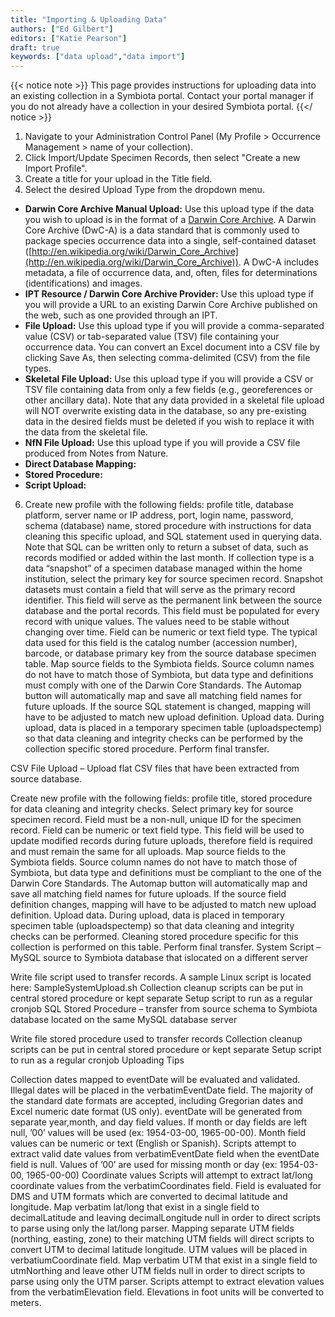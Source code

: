 ```yaml
---
title: "Importing & Uploading Data"
authors: ["Ed Gilbert"]
editors: ["Katie Pearson"]
draft: true
keywords: ["data upload","data import"]
---
```


{{< notice note >}}
  This page provides instructions for uploading data into an existing collection in a Symbiota portal. Contact your portal manager if you do not already have a collection in your desired Symbiota portal.
{{</ notice >}}

1. Navigate to your Administration Control Panel (My Profile > Occurrence Management > name of your collection).
2. Click Import/Update Specimen Records, then select "Create a new Import Profile".
3. Create a title for your upload in the Title field.
4. Select the desired Upload Type from the dropdown menu.
  * **Darwin Core Archive Manual Upload:** Use this upload type if the data you wish to upload is in the format of a [Darwin Core Archive](https://dwc.tdwg.org/text/). A Darwin Core Archive (DwC-A) is a data standard that is commonly used to package species occurrence data into a single, self-contained dataset ([http://en.wikipedia.org/wiki/Darwin_Core_Archive](http://en.wikipedia.org/wiki/Darwin_Core_Archive)). A DwC-A includes metadata, a file of occurrence data, and, often, files for determinations (identifications) and images.
  * **IPT Resource / Darwin Core Archive Provider:** Use this upload type if you will provide a URL to an existing Darwin Core Archive published on the web, such as one provided through an IPT.
  * **File Upload:** Use this upload type if you will provide a comma-separated value (CSV) or tab-separated value (TSV) file containing your occurrence data. You can convert an Excel document into a CSV file by clicking Save As, then selecting comma-delimited (CSV) from the file types.
  * **Skeletal File Upload:** Use this upload type if you will provide a CSV or TSV file containing data from only a few fields (e.g., georeferences or other ancillary data). Note that any data provided in a skeletal file upload will NOT overwrite existing data in the database, so any pre-existing data in the desired fields must be deleted if you wish to replace it with the data from the skeletal file.
  * **NfN File Upload:** Use this upload type if you will provide a CSV file produced from Notes from Nature.
  * **Direct Database Mapping:**
  * **Stored Procedure:**
  * **Script Upload:**
6. Create new profile with the following fields: profile title, database platform, server name or IP address, port, login name, password, schema (database) name, stored procedure with instructions for data cleaning this specific upload, and SQL statement used in querying data. Note that SQL can be written only to return a subset of data, such as records modified or added within the last month.
If collection type is a data “snapshot” of a specimen database managed within the home institution, select the primary key for source specimen record. Snapshot datasets must contain a field that will serve as the primary record identifier. This field will serve as the permanent link between the source database and the portal records. This field must be populated for every record with unique values. The values need to be stable without changing over time. Field can be numeric or text field type. The typical data used for this field is the catalog number (accession number), barcode, or database primary key from the source database specimen table.
Map source fields to the Symbiota fields. Source column names do not have to match those of Symbiota, but data type and definitions must comply with one of the Darwin Core Standards. The Automap button will automatically map and save all matching field names for future uploads. If the source SQL statement is changed, mapping will have to be adjusted to match new upload definition.
Upload data. During upload, data is placed in a temporary specimen table (uploadspectemp) so that data cleaning and integrity checks can be performed by the collection specific stored procedure.
Perform final transfer.

CSV File Upload – Upload flat CSV files that have been extracted from source database.

Create new profile with the following fields: profile title, stored procedure for data cleaning and integrity checks.
Select primary key for source specimen record. Field must be a non-null, unique ID for the specimen record. Field can be numeric or text field type. This field will be used to update modified records during future uploads, therefore field is required and must remain the same for all uploads.
Map source fields to the Symbiota fields. Source column names do not have to match those of Symbiota, but data type and definitions must be compliant to the one of the Darwin Core Standards. The Automap button will automatically map and save all matching field names for future uploads. If the source field definition changes, mapping will have to be adjusted to match new upload definition.
Upload data. During upload, data is placed in temporary specimen table (uploadspectemp) so that data cleaning and integrity checks can be performed. Cleaning stored procedure specific for this collection is performed on this table.
Perform final transfer.
System Script – MySQL source to Symbiota database that islocated on a different server

Write file script used to transfer records. A sample Linux script is located here: SampleSystemUpload.sh
Collection cleanup scripts can be put in central stored procedure or kept separate
Setup script to run as a regular cronjob
SQL Stored Procedure – transfer from source schema to Symbiota database located on the same MySQL database server

Write file stored procedure used to transfer records
Collection cleanup scripts can be put in central stored procedure or kept separate
Setup script to run as a regular cronjob
Uploading Tips

Collection dates mapped to eventDate will be evaluated and validated. Illegal dates will be placed in the verbatimEventDate field. The majority of the standard date formats are accepted, including Gregorian dates and Excel numeric date format (US only).
eventDate will be generated from separate year,month, and day field values. If month or day fields are left null, ’00’ values will be used (ex: 1954-03-00, 1965-00-00). Month field values can be numeric or text (English or Spanish).
Scripts attempt to extract valid date values from verbatimEventDate field when the eventDate field is null. Values of ’00’ are used for missing month or day (ex: 1954-03-00, 1965-00-00)
Coordinate values
Scripts will attempt to extract lat/long coordinate values from the verbatimCoordinates field. Field is evaluated for DMS and UTM formats which are converted to decimal latitude and longitude.
Map verbatim lat/long that exist in a single field to decimalLatitude and leaving decimalLongitude null in order to direct scripts to parse using only the lat/long parser.
Mapping separate UTM fields (northing, easting, zone) to their matching UTM fields will direct scripts to convert UTM to decimal latitude longitude. UTM values will be placed in verbatiumCoordinate field.
Map verbatim UTM that exist in a single field to utmNorthing and leave other UTM fields null in order to direct scripts to parse using only the UTM parser.
Scripts attempt to extract elevation values from the verbatimElevation field. Elevations in foot units will be converted to meters.
